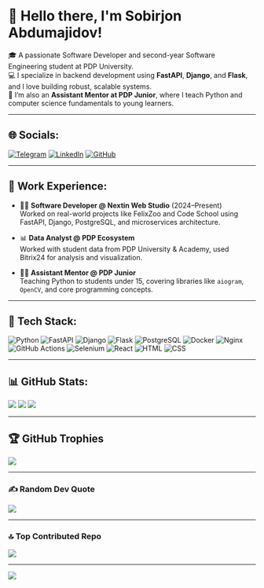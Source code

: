 # 👋 Hello there, I'm Sobirjon Abdumajidov!

🎓 A passionate Software Developer and second-year Software Engineering student at PDP University.  
💻 I specialize in backend development using **FastAPI**, **Django**, and **Flask**, and I love building robust, scalable systems.  
🚀 I’m also an **Assistant Mentor at PDP Junior**, where I teach Python and computer science fundamentals to young learners.

---

## 🌐 Socials:
[![Telegram](https://img.shields.io/badge/Telegram-2CA5E0?style=for-the-badge&logo=telegram&logoColor=white)](https://t.me/Sobirjon_Abdumajidov) [![LinkedIn](https://img.shields.io/badge/LinkedIn-%230077B5.svg?style=for-the-badge&logo=linkedin&logoColor=white)](https://linkedin.com/in/sobirjon-abdumajidov/)  [![GitHub](https://img.shields.io/badge/GitHub-100000?style=for-the-badge&logo=github&logoColor=white)](https://github.com/sobirjonabdumajid)

---

## 💼 Work Experience:
- 🧑‍💻 **Software Developer @ Nextin Web Studio** (2024–Present)  
  Worked on real-world projects like FelixZoo and Code School using FastAPI, Django, PostgreSQL, and microservices architecture.

- 📊 **Data Analyst @ PDP Ecosystem**  
  Worked with student data from PDP University & Academy, used Bitrix24 for analysis and visualization.

- 🧑‍🏫 **Assistant Mentor @ PDP Junior**  
  Teaching Python to students under 15, covering libraries like `aiogram`, `OpenCV`, and core programming concepts.

---

## 🧠 Tech Stack:
![Python](https://img.shields.io/badge/python-3670A0?style=for-the-badge&logo=python&logoColor=ffdd54) 
![FastAPI](https://img.shields.io/badge/FastAPI-005571?style=for-the-badge&logo=fastapi) 
![Django](https://img.shields.io/badge/django-%23092E20.svg?style=for-the-badge&logo=django&logoColor=white) 
![Flask](https://img.shields.io/badge/flask-%23000.svg?style=for-the-badge&logo=flask&logoColor=white)
![PostgreSQL](https://img.shields.io/badge/postgres-%23316192.svg?style=for-the-badge&logo=postgresql&logoColor=white)
![Docker](https://img.shields.io/badge/docker-%230db7ed.svg?style=for-the-badge&logo=docker&logoColor=white)
![Nginx](https://img.shields.io/badge/nginx-%23009639.svg?style=for-the-badge&logo=nginx&logoColor=white)
![GitHub Actions](https://img.shields.io/badge/github%20actions-%232671E5.svg?style=for-the-badge&logo=githubactions&logoColor=white)
![Selenium](https://img.shields.io/badge/selenium-%2346a546.svg?style=for-the-badge&logo=selenium&logoColor=white)
![React](https://img.shields.io/badge/react-%2320232a.svg?style=for-the-badge&logo=react&logoColor=%2361DAFB)
![HTML](https://img.shields.io/badge/html5-%23E34F26.svg?style=for-the-badge&logo=html5&logoColor=white)
![CSS](https://img.shields.io/badge/css3-%231572B6.svg?style=for-the-badge&logo=css3&logoColor=white)

---

## 📊 GitHub Stats:
![](https://github-readme-stats.vercel.app/api?username=sobirjonabdumajid&theme=radical&hide_border=false&include_all_commits=true&count_private=true)
![](https://github-readme-streak-stats.herokuapp.com/?user=sobirjonabdumajid&theme=radical&hide_border=false)
![](https://github-readme-stats.vercel.app/api/top-langs/?username=sobirjonabdumajid&theme=radical&hide_border=false&layout=compact)

---

## 🏆 GitHub Trophies
![](https://github-profile-trophy.vercel.app/?username=sobirjonabdumajid&theme=radical&no-frame=false&no-bg=false&margin-w=4)

---

### ✍️ Random Dev Quote
![](https://quotes-github-readme.vercel.app/api?type=horizontal&theme=radical)

---

### 🔝 Top Contributed Repo
![](https://github-contributor-stats.vercel.app/api?username=sobirjonabdumajid&limit=5&theme=radical&combine_all_yearly_contributions=true)

---

[![](https://visitcount.itsvg.in/api?id=sobirjonabdumajid&label=Profile%20Views&color=12&icon=2&pretty=true)](https://visitcount.itsvg.in)

<!-- README generated with ❤️ by ChatGPT & GPRM -->
